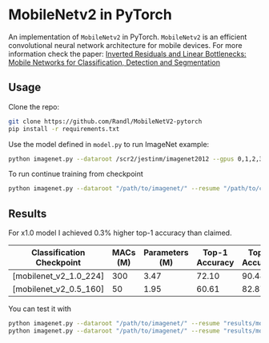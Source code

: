 # MobileNetv2 in PyTorch

An implementation of `MobileNetv2` in PyTorch. `MobileNetv2` is an efficient convolutional neural network architecture for mobile devices. For more information check the paper:
[Inverted Residuals and Linear Bottlenecks: Mobile Networks for Classification, Detection and Segmentation](https://arxiv.org/abs/1801.04381) 

## Usage

Clone the repo:
```bash
git clone https://github.com/Randl/MobileNetV2-pytorch
pip install -r requirements.txt
```

Use the model defined in `model.py` to run ImageNet example:
```bash
python imagenet.py --dataroot /scr2/jestinm/imagenet2012 --gpus 0,1,2,3,4,5 --workers 24 --batch-size 768
```

To run continue training from checkpoint
```bash
python imagenet.py --dataroot "/path/to/imagenet/" --resume "/path/to/checkpoint/folder"
```
## Results

For x1.0 model I achieved 0.3% higher top-1 accuracy than claimed.
 
|Classification Checkpoint| MACs (M)   | Parameters (M)| Top-1 Accuracy| Top-5 Accuracy|  Claimed top-1|  Claimed top-5|
|-------------------------|------------|---------------|---------------|---------------|---------------|---------------|
|   [mobilenet_v2_1.0_224]|300         |3.47           |          72.10|          90.48|           71.8|           91.0|
|   [mobilenet_v2_0.5_160]|50          |1.95           |          60.61|          82.87|           61.0|           83.2|

You can test it with
```bash
python imagenet.py --dataroot "/path/to/imagenet/" --resume "results/mobilenet_v2_1.0_224/model_best.pth.tar" -e
python imagenet.py --dataroot "/path/to/imagenet/" --resume "results/mobilenet_v2_0.5_160/model_best.pth.tar" -e --scaling 0.5 --input-size 160
```
